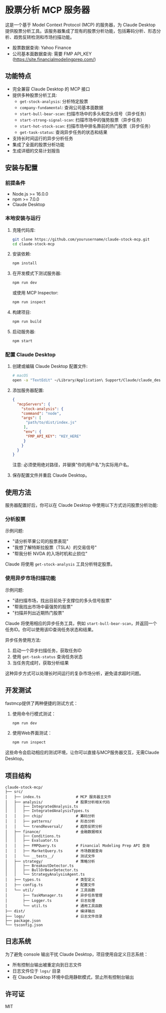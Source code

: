 # 股票分析 MCP 服务器

这是一个基于 Model Context Protocol (MCP) 的服务器，为 Claude Desktop 提供股票分析工具。该服务器集成了现有的股票分析功能，包括筹码分析、形态分析、趋势反转检测和市场扫描功能。

- 股票数据查询: Yahoo Finance
- 公司基本面数据查询: 需要 FMP API_KEY (https://site.financialmodelingprep.com/)

## 功能特点

- 完全兼容 Claude Desktop 的 MCP 接口
- 提供多种股票分析工具:
  - `get-stock-analysis`: 分析特定股票
  - `company-fundamental`: 查询公司基本面数据
  - `start-bull-bear-scan`: 扫描市场中的多头和空头信号（异步任务）
  - `start-strong-signal-scan`: 扫描市场中的强势股票（异步任务）
  - `start-hot-stock-scan`: 扫描市场中排名靠前的热门股票（异步任务）
  - `get-task-status`: 查询异步任务的状态和结果
- 支持长时间运行的异步分析任务
- 集成了全面的股票分析功能
- 生成详细的交易计划报告

## 安装与配置

### 前提条件

- Node.js >= 16.0.0
- npm >= 7.0.0
- Claude Desktop

### 本地安装与运行

1. 克隆代码库:
   ```bash
   git clone https://github.com/yourusername/claude-stock-mcp.git
   cd claude-stock-mcp
   ```

2. 安装依赖:
   ```bash
   npm install
   ```

3. 在开发模式下测试服务器:
   ```bash
   npm run dev
   ```
   
   或使用 MCP Inspector:
   ```bash
   npm run inspect
   ```

4. 构建项目:
   ```bash
   npm run build
   ```

5. 启动服务器:
   ```bash
   npm start
   ```

### 配置 Claude Desktop

1. 创建或编辑 Claude Desktop 配置文件:
   ```bash
   # macOS
   open -a "TextEdit" ~/Library/Application\ Support/Claude/claude_desktop_config.json
   ```

2. 添加服务器配置:
   ```json
   {
     "mcpServers": {
       "stock-analysis": {
       "command": "node",
       "args": [
         "path/to/dist/index.js"
        ],
        "env": {
         "FMP_API_KEY": "KEY_HERE"
        }
       }
     }
   }
   ```
   注意: 必须使用绝对路径，并替换"你的用户名"为实际用户名。

3. 保存配置文件并重启 Claude Desktop。

## 使用方法

服务器配置好后，你可以在 Claude Desktop 中使用以下方式访问股票分析功能:

### 分析股票

示例问题:
- "请分析苹果公司的股票表现"
- "我想了解特斯拉股票（TSLA）的交易信号"
- "帮我分析 NVDA 的入场时机和止损位"

Claude 将使用 `get-stock-analysis` 工具分析特定股票。

### 使用异步市场扫描功能

示例问题:
- "请扫描市场，找出目前处于支撑位的多头信号股票"
- "帮我找出市场中最强势的股票"
- "扫描并列出近期热门股票"

Claude 将使用相应的异步任务工具，例如 `start-bull-bear-scan`，并返回一个任务ID。你可以使用该ID查询任务状态和结果。

异步任务使用方法:
1. 启动一个异步扫描任务，获取任务ID
2. 使用 `get-task-status` 查询任务状态
3. 当任务完成时，获取分析结果

这种异步方式可以处理长时间运行的复杂市场分析，避免请求超时问题。

## 开发测试

fastmcp提供了两种便捷的测试方式：

1. 使用命令行模式测试：
   ```bash
   npm run dev
   ```

2. 使用Web界面测试：
   ```bash
   npm run inspect
   ```

这些命令会启动相应的测试环境，让你可以直接与MCP服务器交互，无需Claude Desktop。

## 项目结构

```
claude-stock-mcp/
├── src/
│   ├── index.ts                # MCP 服务器主文件
│   ├── analysis/               # 股票分析相关代码
│   │   ├── IntegratedAnalysis.ts
│   │   ├── IntegratedAnalysisTypes.ts
│   │   ├── chip/               # 筹码分析
│   │   ├── patterns/           # 形态分析
│   │   └── trendReversal/      # 趋势反转分析
│   ├── finance/                # 金融数据相关
│   │   ├── Conditions.ts
│   │   ├── Evaluator.ts
│   │   ├── FMPQuery.ts         # Financial Modeling Prep API 查询
│   │   ├── MarketQuery.ts      # 市场数据查询
│   │   └── __tests__/          # 测试文件
│   ├── strategy/               # 策略分析
│   │   ├── BreakoutDetector.ts
│   │   ├── BullOrBearDetector.ts
│   │   └── StrategyAnalysisAgent.ts
│   ├── types.ts                # 类型定义
│   ├── config.ts               # 配置文件
│   └── util/                   # 工具函数
│       ├── TaskManager.ts      # 异步任务管理
│       ├── Logger.ts           # 日志处理
│       └── util.ts             # 通用工具函数
├── dist/                       # 编译输出
├── logs/                       # 日志文件目录
├── package.json
└── tsconfig.json
```

## 日志系统

为了避免 console 输出干扰 Claude Desktop，项目使用自定义日志系统：

- 所有控制台输出被重定向到日志文件
- 日志文件位于 `logs/` 目录
- 在 Claude Desktop 环境中启用静默模式，禁止所有控制台输出

## 许可证

MIT